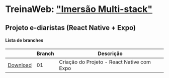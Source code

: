 # TreinaWeb: ["Imersão Multi-stack"](https://www.treinaweb.com.br/painel/multi-stack)

## Projeto e-diaristas (React Native + Expo)

#### Lista de branches

|                                                                                     | Branch | Descrição                   |
| ----------------------------------------------------------------------------------- | ------ | --------------------------- |
| [Download](https://github.com/treinaweb/multistack-ediaristas-react-native/archive/01.zip) | 01     | Criação do Projeto - React Native com Expo        |
